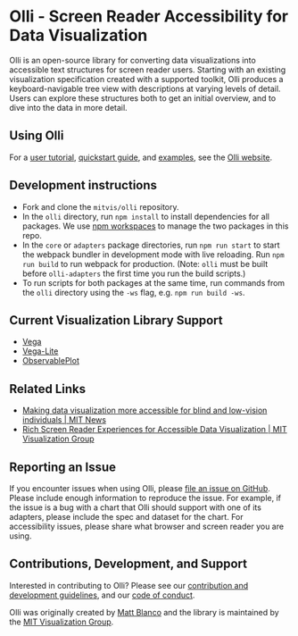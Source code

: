 # Olli - Screen Reader Accessibility for Data Visualization

Olli is an open-source library for converting data visualizations into accessible text structures for screen reader users. Starting with an existing visualization specification created with a supported toolkit, Olli produces a keyboard-navigable tree view with descriptions at varying levels of detail. Users can explore these structures both to get an initial overview, and to dive into the data in more detail. 

## Using Olli

For a [user tutorial](https://mitvis.github.io/olli/tutorial), [quickstart guide](https://mitvis.github.io/olli/quickstart), and [examples](https://mitvis.github.io/olli/examples), see the [Olli website](https://mitvis.github.io/olli/).

## Development instructions

- Fork and clone the `mitvis/olli` repository.
- In the `olli` directory, run `npm install` to install dependencies for all packages. We use [npm workspaces](https://docs.npmjs.com/cli/v8/using-npm/workspaces) to manage the two packages in this repo.
- In the `core` or `adapters` package directories, run `npm run start` to start the webpack bundler in development mode with live reloading. Run `npm run build` to run webpack for production. (Note: `olli` must be built before `olli-adapters` the first time you run the build scripts.)
- To run scripts for both packages at the same time, run commands from the `olli` directory using the `-ws` flag, e.g. `npm run build -ws`.

## Current Visualization Library Support

- [Vega](https://vega.github.io/vega/)
- [Vega-Lite](https://vega.github.io/vega-lite)
- [ObservablePlot](https://observablehq.com/@observablehq/plot)

## Related Links

- [Making data visualization more accessible for blind and low-vision individuals | MIT News](https://news.mit.edu/2022/data-visualization-accessible-blind-0602)
- [Rich Screen Reader Experiences for Accessible Data Visualization | MIT Visualization Group](http://vis.csail.mit.edu/pubs/rich-screen-reader-vis-experiences/)

## Reporting an Issue

If you encounter issues when using Olli, please [file an issue on GitHub](https://github.com/mitvis/olli/issues). Please include enough information to reproduce the issue. For example, if the issue is a bug with a chart that Olli should support with one of its adapters, please include the spec and dataset for the chart. For accessibility issues, please share what browser and screen reader you are using.

## Contributions, Development, and Support

Interested in contributing to Olli? Please see our [contribution and development guidelines](https://github.com/mitvis/olli/blob/main/CONTRIBUTING.md), and our [code of conduct](https://vega.github.io/vega/about/code-of-conduct/).

Olli was originally created by [Matt Blanco](https://mattblanco.me/) and the library is maintained by the [MIT Visualization Group](http://vis.csail.mit.edu/).
